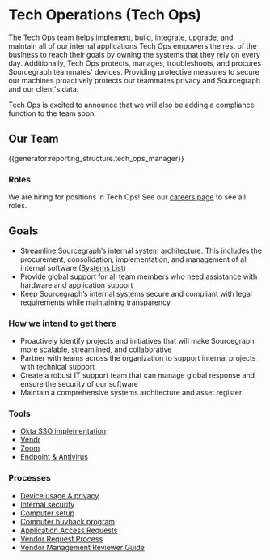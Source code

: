 # Tech Operations (Tech Ops)

The Tech Ops team helps implement, build, integrate, upgrade, and maintain all of our internal applications Tech Ops empowers the rest of the business to reach their goals by owning the systems that they rely on every day. Additionally, Tech Ops protects, manages, troubleshoots, and procures Sourcegraph teammates' devices. Providing protective measures to secure our machines proactively protects our teammates privacy and Sourcegraph and our client's data.

Tech Ops is excited to announce that we will also be adding a compliance function to the team soon.

## Our Team

{{generator:reporting_structure.tech_ops_manager}}

### Roles

We are hiring for positions in Tech Ops! See our [careers page](https://boards.greenhouse.io/sourcegraph91) to see all roles.

## Goals

- Streamline Sourcegraph’s internal system architecture. This includes the procurement, consolidation, implementation, and management of all internal software ([Systems List](tools/index.md))
- Provide global support for all team members who need assistance with hardware and application support
- Keep Sourcegraph’s internal systems secure and compliant with legal requirements while maintaining transparency

### How we intend to get there

- Proactively identify projects and initiatives that will make Sourcegraph more scalable, streamlined, and collaborative
- Partner with teams across the organization to support internal projects with technical support
- Create a robust IT support team that can manage global response and ensure the security of our software
- Maintain a comprehensive systems architecture and asset register

### Tools

- [Okta SSO implementation](tools/Okta/main.md)
- [Vendr](tools/Vendr/index.md)
- [Zoom](tools/zoom.md)
- [Endpoint & Antivirus](tools/endpoint-antivirus.md)

### Processes

- [Device usage & privacy](process/team_device_usage_privacy.md)
- [Internal security](process/internal-security/index.md)
- [Computer setup](tools/computer-setup.md)
- [Computer buyback program](process/buyback.md)
- [Application Access Requests](process/application_access_request.md)
- [Vendor Request Process](process/vendor-request.md)
- [Vendor Management Reviewer Guide]()
